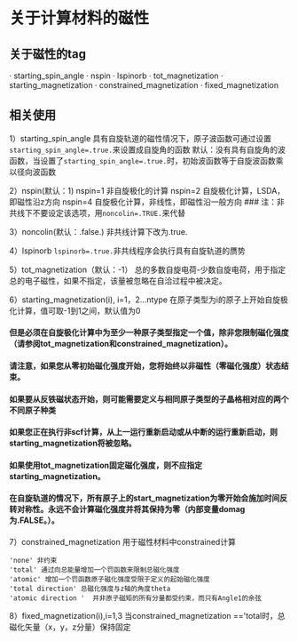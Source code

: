 # 关于计算材料的磁性
## 关于磁性的tag
· starting_spin_angle
· nspin
· lspinorb
· tot_magnetization
· starting_magnetization
· constrained_magnetization
· fixed_magnetization
## 相关使用
1）starting_spin_angle
具有自旋轨道的磁性情况下，原子波函数可通过设置`starting_spin_angle=.true.`来设置成自旋角的函数
默认：没有具有自旋角的波函数，当设置了`starting_spin_angle=.true.`时，初始波函数等于自旋波函数乘以径向波函数

2）nspin(默认：1)
nspin=1 非自旋极化的计算
nspin=2 自旋极化计算，LSDA，即磁性沿z方向
nspin=4 自旋极化计算，非线性，即磁性沿一般方向  ### 注：非共线下不要设定该选项，用`noncolin=.TRUE.`来代替

3）noncolin(默认：.false.)
非共线计算下改为.true.

4）lspinorb
`lspinorb=.true.`非共线程序会执行具有自旋轨道的赝势

5）tot_magnetization（默认：-1）
总的多数自旋电荷-少数自旋电荷，用于指定总的电子磁性，如果不指定，该量被忽略在自洽过程中被决定。

6）starting_magnetization(i), i=1，2...ntype
在原子类型为i的原子上开始自旋极化计算，值可取-1到1之间，默认值为0
#### 但是必须在自旋极化计算中为至少一种原子类型指定一个值，除非您限制磁化强度（请参阅tot_magnetization和constrained_magnetization）。
#### 请注意，如果您从零初始磁化强度开始，您将始终以非磁性（零磁化强度）状态结束。
#### 如果要从反铁磁状态开始，则可能需要定义与相同原子类型的子晶格相对应的两个不同原子种类
#### 如果您正在执行非scf计算，从上一运行重新启动或从中断的运行重新启动，则starting_magnetization将被忽略。
#### 如果使用tot_magnetization固定磁化强度，则不应指定starting_magnetization。
#### 在自旋轨道的情况下，所有原子上的start_magnetization为零开始会施加时间反转对称性。永远不会计算磁化强度并将其保持为零（内部变量domag为.FALSE。）。

7）constrained_magnetization 用于磁性材料中constrained计算
```
'none' 非约束
'total' 通过向总能量增加一个罚函数来限制总磁化强度
'atomic' 增加一个罚函数原子磁化强度受限于定义的起始磁化强度
'total direction' 总磁化强度与z轴的角度theta
'atomic direction '  并非原子磁矩的所有分量都受约束，而只有Angle1的余弦
```

8）fixed_magnetization(i),i=1,3
当constrained_magnetization =='total时，总磁化矢量（x，y，z分量）保持固定
